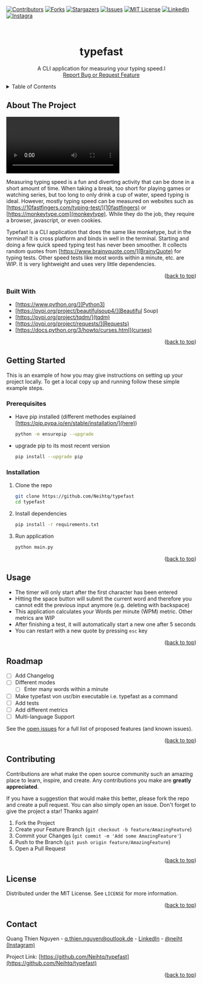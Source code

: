 <a name="readme-top"></a>
[![Contributors][contributors-shield]][contributors-url]
[![Forks][forks-shield]][forks-url]
[![Stargazers][stars-shield]][stars-url]
[![Issues][issues-shield]][issues-url]
[![MIT License][license-shield]][license-url]
[![LinkedIn][linkedin-shield]][linkedin-url]
[![Instagra][instagram-shield]][instagram-url]



<br />
<div align="center">
  <h1 align="center">typefast</h1>

  <p align="center">
    A CLI application for measuring your typing speed.l
    <br />
    <a href="https://github.com/Neihtq/typefast/issues">Report Bug or Request Feature</a>
  </p>
</div>


<details>
  <summary>Table of Contents</summary>
  <ol>
    <li>
      <a href="#about-the-project">About The Project</a>
      <ul>
        <li><a href="#built-with">Built With</a></li>
      </ul>
    </li>
    <li>
      <a href="#getting-started">Getting Started</a>
      <ul>
        <li><a href="#prerequisites">Prerequisites</a></li>
        <li><a href="#installation">Installation</a></li>
      </ul>
    </li>
    <li><a href="#usage">Usage</a></li>
    <li><a href="#roadmap">Roadmap</a></li>
    <li><a href="#contributing">Contributing</a></li>
    <li><a href="#license">License</a></li>
    <li><a href="#contact">Contact</a></li>
    <li><a href="#acknowledgments">Acknowledgments</a></li>
  </ol>
</details>



<!-- ABOUT THE PROJECT -->
## About The Project

![](demo/demo.mp4)

Measuring typing speed is a fun and diverting activity that can be done in a short amount of time. When taking a break, too short for playing games or watching series, but too long to only drink a cup of water, speed typing is ideal. However, mostly typing speed can be measured on websites such as [https://10fastfingers.com/typing-test/](10fastfingers) or [https://monkeytype.com](monkeytype). While they do the job, they require a browser, javascript, or even cookies. 

Typefast is a CLI application that does the same like monketype, but in the terminal! It is cross platform and binds in well in the terminal. Starting and doing a few quick speed typing test has never been smoother. It collects random quotes from [https://www.brainyquote.com/](BrainyQuote) for typing tests. Other speed tests like most words within a minute, etc. are WIP. It is very lightweight and uses very little dependencies.

<p align="right">(<a href="#readme-top">back to top</a>)</p>



### Built With

* [https://www.python.org/](Python3)
* [https://pypi.org/project/beautifulsoup4/](Beautiful Soup)
* [https://pypi.org/project/tqdm/](tqdm)
* [https://pypi.org/project/requests/](Requests)
* [https://docs.python.org/3/howto/curses.html](curses)

<p align="right">(<a href="#readme-top">back to top</a>)</p>



<!-- GETTING STARTED -->
## Getting Started

This is an example of how you may give instructions on setting up your project locally.
To get a local copy up and running follow these simple example steps.

### Prerequisites

* Have pip installed (different methodes explained [https://pip.pypa.io/en/stable/installation/](here))
    ```sh
    python -m ensurepip --upgrade
    ```
* upgrade pip to its most recent version
    ```sh
    pip install --upgrade pip
    ```

### Installation

1. Clone the repo
   ```sh
   git clone https://github.com/Neihtq/typefast
   cd typefast
   ```
2. Install dependencies
   ```sh
   pip install -r requirements.txt
   ```
3. Run application
   ```sh
   python main.py
   ```

<p align="right">(<a href="#readme-top">back to top</a>)</p>



<!-- USAGE EXAMPLES -->
## Usage
* The timer will only start after the first character has been entered
* Hitting the space button will submit the current word and therefore you cannot edit the previous input anymore (e.g. deleting with backspace)
* This application calculates your Words per minute (WPM) metric. Other metrics are WIP
* After finishing a test, it will automatically start a new one after 5 seconds
* You can restart with a new quote by pressing `esc` key

<p align="right">(<a href="#readme-top">back to top</a>)</p>



<!-- ROADMAP -->
## Roadmap

- [ ] Add Changelog
- [ ] Different modes
    - [ ] Enter many words within a minute
- [ ] Make typefast von usr/bin executable i.e. typefast as a command
- [ ] Add tests
- [ ] Add different metrics
- [ ] Multi-language Support

See the [open issues](https://github.com/Neihtq/typefast/issues) for a full list of proposed features (and known issues).

<p align="right">(<a href="#readme-top">back to top</a>)</p>



<!-- CONTRIBUTING -->
## Contributing

Contributions are what make the open source community such an amazing place to learn, inspire, and create. Any contributions you make are **greatly appreciated**.

If you have a suggestion that would make this better, please fork the repo and create a pull request. You can also simply open an issue.
Don't forget to give the project a star! Thanks again!

1. Fork the Project
2. Create your Feature Branch (`git checkout -b feature/AmazingFeature`)
3. Commit your Changes (`git commit -m 'Add some AmazingFeature'`)
4. Push to the Branch (`git push origin feature/AmazingFeature`)
5. Open a Pull Request

<p align="right">(<a href="#readme-top">back to top</a>)</p>



<!-- LICENSE -->
## License

Distributed under the MIT License. See `LICENSE` for more information.

<p align="right">(<a href="#readme-top">back to top</a>)</p>



<!-- CONTACT -->
## Contact

Quang Thien Nguyen - q.thien.nguyen@outlook.de - [LinkedIn](https://www.linkedin.com/in/thien-quang-nguyen/) - [@neiht (Instagram)](https://www.instagram.com/neiht/)

Project Link: [https://github.com/Neihtq/typefast](https://github.com/Neihtq/typefast)

<p align="right">(<a href="#readme-top">back to top</a>)</p>


<!-- MARKDOWN LINKS & IMAGES -->
<!-- https://www.markdownguide.org/basic-syntax/#reference-style-links -->
[contributors-shield]: https://img.shields.io/github/contributors/neihtq/typefast.svg?style=for-the-badge
[contributors-url]: https://github.com/neihtq/typefast/graphs/contributors
[forks-shield]: https://img.shields.io/github/forks/neihtq/typefast.svg?style=for-the-badge
[forks-url]: https://github.com/neihtq/typefast/network/members
[stars-shield]: https://img.shields.io/github/stars/neihtq/typefast.svg?style=for-the-badge
[stars-url]: https://github.com/neihtq/typefast/stargazers
[issues-shield]: https://img.shields.io/github/issues/neihtq/typefast.svg?style=for-the-badge
[issues-url]: https://github.com/neihtq/typefast/issues
[license-shield]: https://img.shields.io/github/license/neihtq/typefast.svg?style=for-the-badge
[license-url]: https://github.com/neihtq/typefast/blob/main/LICENSE.txt
[linkedin-shield]: https://img.shields.io/badge/-LinkedIn-black.svg?style=for-the-badge&logo=linkedin&colorB=555
[linkedin-url]: https://www.linkedin.com/in/thien-quang-nguyen/
[instagram-shield]: https://img.shields.io/badge/Instagram-E4405F?style=for-the-badge&logo=instagram&logoColor=white
[instagram-url]: https://www.instagram.com/neiht/
[product-screenshot]: demo/demo.mp4